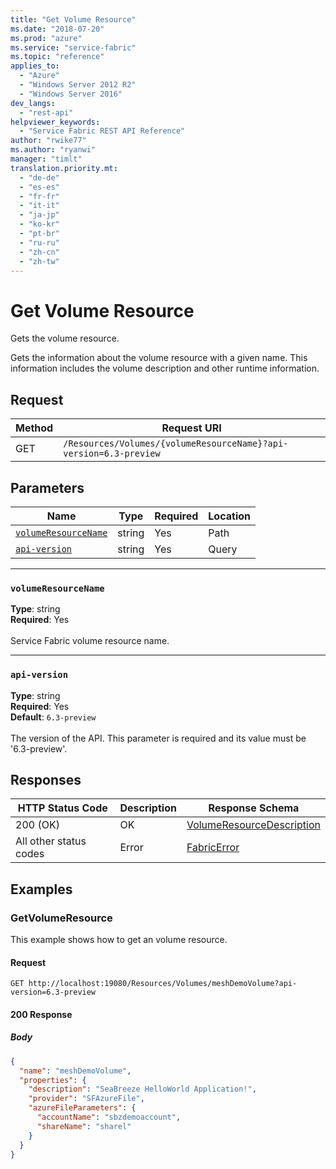 ```yaml
---
title: "Get Volume Resource"
ms.date: "2018-07-20"
ms.prod: "azure"
ms.service: "service-fabric"
ms.topic: "reference"
applies_to: 
  - "Azure"
  - "Windows Server 2012 R2"
  - "Windows Server 2016"
dev_langs: 
  - "rest-api"
helpviewer_keywords: 
  - "Service Fabric REST API Reference"
author: "rwike77"
ms.author: "ryanwi"
manager: "timlt"
translation.priority.mt: 
  - "de-de"
  - "es-es"
  - "fr-fr"
  - "it-it"
  - "ja-jp"
  - "ko-kr"
  - "pt-br"
  - "ru-ru"
  - "zh-cn"
  - "zh-tw"
---
```

# Get Volume Resource
Gets the volume resource.

Gets the information about the volume resource with a given name. This information includes the volume description and other runtime information.


## Request
| Method | Request URI |
| ------ | ----------- |
| GET | `/Resources/Volumes/{volumeResourceName}?api-version=6.3-preview` |


## Parameters
| Name | Type | Required | Location |
| --- | --- | --- | --- |
| [`volumeResourceName`](#volumeresourcename) | string | Yes | Path |
| [`api-version`](#api-version) | string | Yes | Query |

____
### `volumeResourceName`
__Type__: string <br/>
__Required__: Yes<br/>
<br/>
Service Fabric volume resource name.


____
### `api-version`
__Type__: string <br/>
__Required__: Yes<br/>
__Default__: `6.3-preview` <br/>
<br/>
The version of the API. This parameter is required and its value must be '6.3-preview'.


## Responses

| HTTP Status Code | Description | Response Schema |
| --- | --- | --- |
| 200 (OK) | OK<br/> | [VolumeResourceDescription](sfclient-model-volumeresourcedescription.md) |
| All other status codes | Error<br/> | [FabricError](sfclient-model-fabricerror.md) |

## Examples

### GetVolumeResource

This example shows how to get an volume resource.

#### Request
```
GET http://localhost:19080/Resources/Volumes/meshDemoVolume?api-version=6.3-preview
```

#### 200 Response
##### Body
```json
{
  "name": "meshDemoVolume",
  "properties": {
    "description": "SeaBreeze HelloWorld Application!",
    "provider": "SFAzureFile",
    "azureFileParameters": {
      "accountName": "sbzdemoaccount",
      "shareName": "sharel"
    }
  }
}
```

